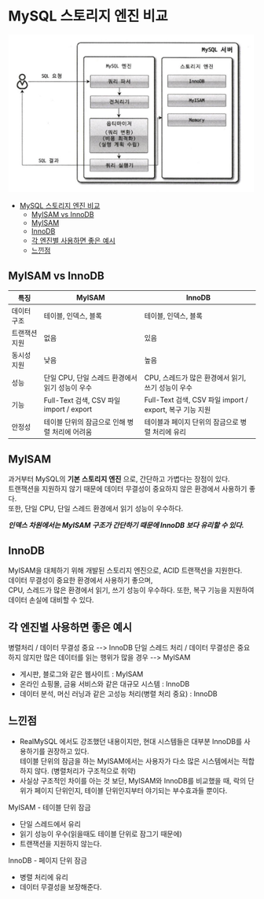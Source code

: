 # MySQL 스토리지 엔진 비교

<img src="https://github.com/yomni/TIL/blob/main/images/DB/MySQL/2_쿼리실행구조/1.png" style="width: 500px" />

<!-- TOC -->
* [MySQL 스토리지 엔진 비교](#mysql-스토리지-엔진-비교)
  * [MyISAM vs InnoDB](#myisam-vs-innodb)
  * [MyISAM](#myisam)
  * [InnoDB](#innodb)
  * [각 엔진별 사용하면 좋은 예시](#각-엔진별-사용하면-좋은-예시)
  * [느낀점](#느낀점)
<!-- TOC -->

## MyISAM vs InnoDB

| 특징          | MyISAM                                          | InnoDB                                                   |
| ------------- | ----------------------------------------------- | -------------------------------------------------------- |
| 데이터 구조   | 테이블, 인덱스, 블록                            | 테이블, 인덱스, 블록                                     |
| 트랜잭션 지원 | 없음                                            | 있음                                                     |
| 동시성 지원   | 낮음                                            | 높음                                                     |
| 성능          | 단일 CPU, 단일 스레드 환경에서 읽기 성능이 우수 | CPU, 스레드가 많은 환경에서 읽기, 쓰기 성능이 우수       |
| 기능          | Full-Text 검색, CSV 파일 import / export        | Full-Text 검색, CSV 파일 import / export, 복구 기능 지원 |
| 안정성        | 테이블 단위의 잠금으로 인해 병렬 처리에 어려움  | 테이블과 페이지 단위의 잠금으로 병렬 처리에 유리         |

## MyISAM
과거부터 MySQL의 **기본 스토리지 엔진** 으로, 간단하고 가볍다는 장점이 있다.  
트랜잭션을 지원하지 않기 때문에 데이터 무결성이 중요하지 않은 환경에서 사용하기 좋다.  
또한, 단일 CPU, 단일 스레드 환경에서 읽기 성능이 우수하다.

**_인덱스 차원에서는 MyISAM 구조가 간단하기 때문에 InnoDB 보다 유리할 수 있다._**

## InnoDB
MyISAM을 대체하기 위해 개발된 스토리지 엔진으로, ACID 트랜잭션을 지원한다.  
데이터 무결성이 중요한 환경에서 사용하기 좋으며,  
CPU, 스레드가 많은 환경에서 읽기, 쓰기 성능이 우수하다. 또한, 복구 기능을 지원하여 데이터 손실에 대비할 수 있다.

## 각 엔진별 사용하면 좋은 예시

병렬처리 / 데이터 무결성 중요 --> InnoDB
단일 스레드 처리 / 데이터 무결성은 중요하지 않지만 많은 데이터를 읽는 행위가 많을 경우 --> MyISAM

- 게시판, 블로그와 같은 웹사이트 : MyISAM
- 온라인 쇼핑몰, 금융 서비스와 같은 대규모 시스템 : InnoDB
- 데이터 분석, 머신 러닝과 같은 고성능 처리(병렬 처리 중요) : InnoDB


## 느낀점
- RealMySQL 에서도 강조했던 내용이지만, 현대 시스템들은 대부분 InnoDB를 사용하기를 권장하고 있다.  
  테이블 단위의 잠금을 하는 MyISAM에서는 사용자가 다소 많은 시스템에서는 적합하지 않다. (병렬처리가 구조적으로 취약)
- 사실상 구조적인 차이를 아는 것 보단, MyISAM와 InnoDB를 비교했을 때, 락의 단위가 페이지 단위인지, 테이블 단위인지부터 야기되는 부수효과들 뿐이다.

MyISAM - 테이블 단위 잠금
- 단일 스레드에서 유리
- 읽기 성능이 우수(읽을때도 테이블 단위로 잠그기 때문에)
- 트랜잭션을 지원하지 않는다.

InnoDB - 페이지 단위 잠금
- 병렬 처리에 유리
- 데이터 무결성을 보장해준다.
